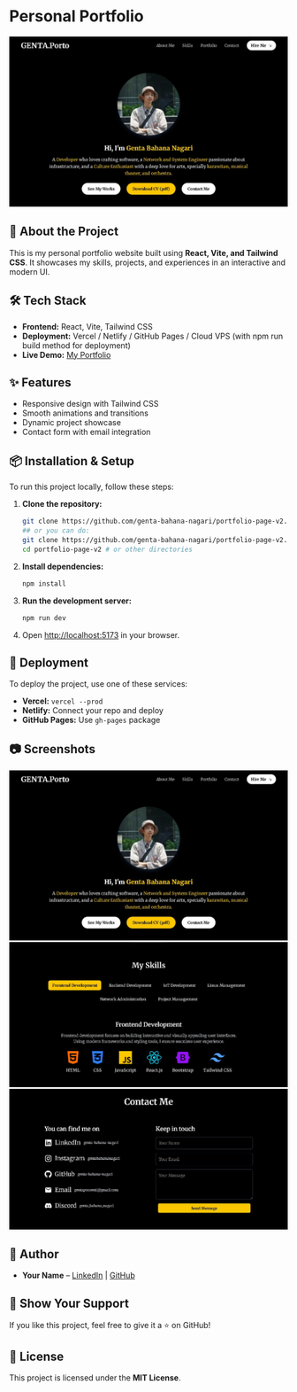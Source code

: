# Personal Portfolio

![Portfolio Preview](./screenshot_1.jpeg)

## 🚀 About the Project
This is my personal portfolio website built using **React, Vite, and Tailwind CSS**. It showcases my skills, projects, and experiences in an interactive and modern UI.

## 🛠️ Tech Stack
- **Frontend:** React, Vite, Tailwind CSS
- **Deployment:** Vercel / Netlify / GitHub Pages / Cloud VPS (with npm run build method for deployment)
- **Live Demo:** [My Portfolio](https://gentabahana.me/)

## ✨ Features
- Responsive design with Tailwind CSS
- Smooth animations and transitions
- Dynamic project showcase
- Contact form with email integration

## 📦 Installation & Setup
To run this project locally, follow these steps:

1. **Clone the repository:**
   ```sh
   git clone https://github.com/genta-bahana-nagari/portfolio-page-v2.git
   ## or you can do:
   git clone https://github.com/genta-bahana-nagari/portfolio-page-v2.git your_directory_name
   cd portfolio-page-v2 # or other directories
   ```
2. **Install dependencies:**
   ```sh
   npm install
   ```
3. **Run the development server:**
   ```sh
   npm run dev
   ```
4. Open [http://localhost:5173](http://localhost:5173) in your browser.

## 🚀 Deployment
To deploy the project, use one of these services:
- **Vercel:** `vercel --prod`
- **Netlify:** Connect your repo and deploy
- **GitHub Pages:** Use `gh-pages` package

## 📷 Screenshots
![Home Page](./screenshot_1.jpeg)
![Projects Section](./screenshot_2.jpeg)
![Contact Section](./screenshot_3.jpeg)

## 👤 Author
- **Your Name** – [LinkedIn](https://www.linkedin.com/in/genta-bahana-nagari/) | [GitHub](https://github.com/genta-bahana-nagari)

## 🌟 Show Your Support
If you like this project, feel free to give it a ⭐ on GitHub!

## 📜 License
This project is licensed under the **MIT License**.
